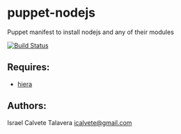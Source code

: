 # puppet-nodejs

Puppet manifest to install nodejs and any of their modules 

[![Build Status](https://secure.travis-ci.org/icalvete/puppet-nodejs.png)](http://travis-ci.org/icalvete/puppet-nodejs)

## Requires:

* [hiera](http://docs.puppetlabs.com/hiera/1/index.html)

## Authors:

Israel Calvete Talavera <icalvete@gmail.com>
